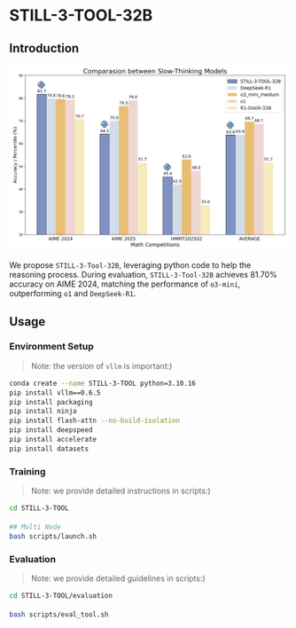 # STILL-3-TOOL-32B

## Introduction

<p align="center">
  <img src="../figures/STILL-3-TOOL-32B.png" width="666"/>
</p>

We propose `STILL-3-Tool-32B`, leveraging python code to help the reasoning process. During evaluation, `STILL-3-Tool-32B` achieves 81.70% accuracy on AIME 2024, matching the performance of `o3-mini`, outperforming `o1` and `DeepSeek-R1`.

## Usage

### Environment Setup
> Note: the version of `vllm` is important:)

```bash
conda create --name STILL-3-TOOL python=3.10.16
pip install vllm==0.6.5
pip install packaging
pip install ninja
pip install flash-attn --no-build-isolation
pip install deepspeed
pip install accelerate
pip install datasets
```

### Training
> Note: we provide detailed instructions in scripts:)

```bash
cd STILL-3-TOOL

## Multi Node
bash scripts/launch.sh

```

### Evaluation
> Note: we provide detailed guidelines in scripts:)

```bash
cd STILL-3-TOOL/evaluation

bash scripts/eval_tool.sh

```
